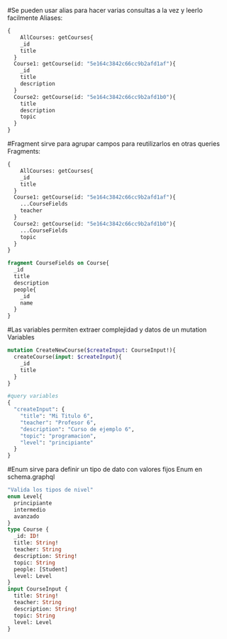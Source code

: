 #Se pueden usar alias para hacer varias consultas a la vez y leerlo facilmente
Aliases:
```graphql
{
	AllCourses: getCourses{
    _id
    title
  }
  Course1: getCourse(id: "5e164c3842c66cc9b2afd1af"){
    _id
    title
    description
  }
  Course2: getCourse(id: "5e164c3842c66cc9b2afd1b0"){
    title
    description
    topic
  }
}
```
#Fragment sirve para agrupar campos para reutilizarlos en otras queries
Fragments:
```graphql
{
	AllCourses: getCourses{
    _id
    title
  }
  Course1: getCourse(id: "5e164c3842c66cc9b2afd1af"){
    ...CourseFields
    teacher
  }
  Course2: getCourse(id: "5e164c3842c66cc9b2afd1b0"){
    ...CourseFields
    topic
  }
}

fragment CourseFields on Course{
  _id
  title
  description
  people{
    _id
    name
  }
}
```
#Las variables permiten extraer complejidad y datos de un mutation
Variables
```graphql
mutation CreateNewCourse($createInput: CourseInput!){
  createCourse(input: $createInput){
    _id
    title
  }
}

#query variables
{
  "createInput": {
    "title": "Mi Titulo 6",
    "teacher": "Profesor 6",
    "description": "Curso de ejemplo 6",
    "topic": "programacion",
    "level": "principiante"
  }
}
```

#Enum sirve para definir un tipo de dato con valores fijos
Enum en schema.graphql
```graphql
"Valida los tipos de nivel"
enum Level{
  principiante
  intermedio
  avanzado
}
type Course {
  _id: ID!
  title: String!
  teacher: String
  description: String!
  topic: String
  people: [Student]
  level: Level
}
input CourseInput {
  title: String!
  teacher: String
  description: String!
  topic: String 
  level: Level
}
```